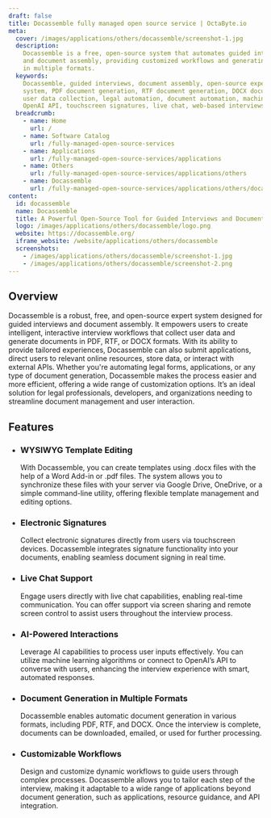 ```yaml
---
draft: false
title: Docassemble fully managed open source service | OctaByte.io
meta:
  cover: /images/applications/others/docassemble/screenshot-1.jpg
  description:
    Docassemble is a free, open-source system that automates guided interviews
    and document assembly, providing customized workflows and generating documents
    in multiple formats.
  keywords:
    Docassemble, guided interviews, document assembly, open-source expert
    system, PDF document generation, RTF document generation, DOCX document generation,
    user data collection, legal automation, document automation, machine learning,
    OpenAI API, touchscreen signatures, live chat, web-based interviews
  breadcrumb:
    - name: Home
      url: /
    - name: Software Catalog
      url: /fully-managed-open-source-services
    - name: Applications
      url: /fully-managed-open-source-services/applications
    - name: Others
      url: /fully-managed-open-source-services/applications/others
    - name: Docassemble
      url: /fully-managed-open-source-services/applications/others/docassemble
content:
  id: docassemble
  name: Docassemble
  title: A Powerful Open-Source Tool for Guided Interviews and Document Assembly
  logo: /images/applications/others/docassemble/logo.png
  website: https://docassemble.org/
  iframe_website: /website/applications/others/docassemble
  screenshots:
    - /images/applications/others/docassemble/screenshot-1.jpg
    - /images/applications/others/docassemble/screenshot-2.png
---
```


## Overview

Docassemble is a robust, free, and open-source expert system designed for guided interviews and document assembly. It empowers users to create intelligent, interactive interview workflows that collect user data and generate documents in PDF, RTF, or DOCX formats. With its ability to provide tailored experiences, Docassemble can also submit applications, direct users to relevant online resources, store data, or interact with external APIs. Whether you're automating legal forms, applications, or any type of document generation, Docassemble makes the process easier and more efficient, offering a wide range of customization options. It’s an ideal solution for legal professionals, developers, and organizations needing to streamline document management and user interaction.

## Features

- ### WYSIWYG Template Editing

  With Docassemble, you can create templates using .docx files with the help of a Word Add-in or .pdf files. The system allows you to synchronize these files with your server via Google Drive, OneDrive, or a simple command-line utility, offering flexible template management and editing options.

- ### Electronic Signatures

  Collect electronic signatures directly from users via touchscreen devices. Docassemble integrates signature functionality into your documents, enabling seamless document signing in real time.

- ### Live Chat Support

  Engage users directly with live chat capabilities, enabling real-time communication. You can offer support via screen sharing and remote screen control to assist users throughout the interview process.

- ### AI-Powered Interactions

  Leverage AI capabilities to process user inputs effectively. You can utilize machine learning algorithms or connect to OpenAI’s API to converse with users, enhancing the interview experience with smart, automated responses.

- ### Document Generation in Multiple Formats

  Docassemble enables automatic document generation in various formats, including PDF, RTF, and DOCX. Once the interview is complete, documents can be downloaded, emailed, or used for further processing.

- ### Customizable Workflows

  Design and customize dynamic workflows to guide users through complex processes. Docassemble allows you to tailor each step of the interview, making it adaptable to a wide range of applications beyond document generation, such as applications, resource guidance, and API integration.
